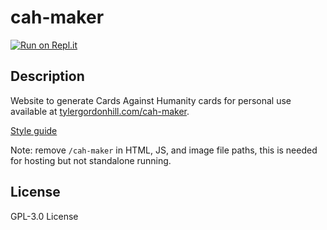 # cah-maker

[![Run on Repl.it](https://repl.it/badge/github/TyHil/cah-maker)](https://repl.it/github/TyHil/cah-maker)

## Description

Website to generate Cards Against Humanity cards for personal use available at [tylergordonhill.com/cah-maker](https://tylergordonhill.com/cah-maker).

[Style guide](https://github.com/TyHil/personal-website-styles)

Note: remove `/cah-maker` in HTML, JS, and image file paths, this is needed for hosting but not standalone running.

## License

GPL-3.0 License
